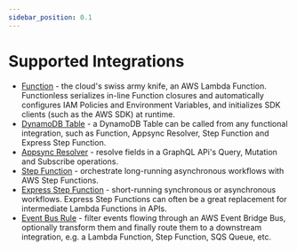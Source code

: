 ```yaml
---
sidebar_position: 0.1
---
```


# Supported Integrations

- [Function](./function.md) - the cloud's swiss army knife, an AWS Lambda Function. Functionless serializes in-line Function closures and automatically configures IAM Policies and Environment Variables, and initializes SDK clients (such as the AWS SDK) at runtime.
- [DynamoDB Table](./table.md) - a DynamoDB Table can be called from any functional integration, such as Function, Appsync Resolver, Step Function and Express Step Function.
- [Appsync Resolver](./appsync) - resolve fields in a GraphQL APi's Query, Mutation and Subscribe operations.
- [Step Function](./step-function/index.md#standard-step-function) - orchestrate long-running asynchronous workflows with AWS Step Functions.
- [Express Step Function](./step-function/index.md#express-step-function) - short-running synchronous or asynchronous workflows. Express Step Functions can often be a great replacement for intermediate Lambda Functions in APIs.
- [Event Bus Rule](./event-bridge/event-bus.md) - filter events flowing through an AWS Event Bridge Bus, optionally transform them and finally route them to a downstream integration, e.g. a Lambda Function, Step Function, SQS Queue, etc.
